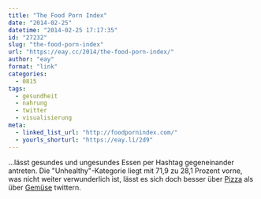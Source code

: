 ```yaml
---
title: "The Food Porn Index"
date: "2014-02-25"
datetime: "2014-02-25 17:17:35"
id: "27232"
slug: "the-food-porn-index"
url: "https://eay.cc/2014/the-food-porn-index/"
author: "eay"
format: "link"
categories:
  - 0815
tags:
  - gesundheit
  - nahrung
  - twitter
  - visualisierung
meta:
  - linked_list_url: "http://foodpornindex.com/"
  - yourls_shorturl: "https://eay.li/2d9"
---
```


...lässt gesundes und ungesundes Essen per Hashtag gegeneinander antreten. Die "Unhealthy"-Kategorie liegt mit 71,9 zu 28,1 Prozent vorne, was nicht weiter verwunderlich ist, lässt es sich doch besser über [Pizza](http://foodpornindex.com/pizza) als über [Gemüse](http://foodpornindex.com/vegetable) twittern.
